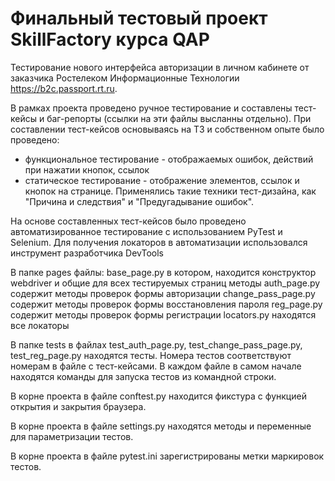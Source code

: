 # Финальный тестовый проект SkillFactory курса QAP
Тестирование нового интерфейса авторизации в личном кабинете от заказчика Ростелеком Информационные Технологии https://b2c.passport.rt.ru.

В рамках проекта проведено ручное тестирование и составлены тест-кейсы и баг-репорты (ссылки на эти файлы высланны отдельно). При составлении тест-кейсов основываясь на ТЗ и собственном опыте было проведено:
- функциональное тестирование - отображаемых ошибок, действий при нажатии кнопок, ссылок
- статическое тестирование - отображение элементов, ссылок и кнопок на странице.
Применялись такие техники тест-дизайна, как "Причина и следствия" и "Предугадывание ошибок".

На основе составленных тест-кейсов было проведено автоматизированное тестирование с использованием PyTest и Selenium. Для получения локаторов в автоматизации использовался инструмент разработчика DevTools

В папке pages файлы:
 base_page.py в котором, находится конструктор webdriver и общие для всех тестируемых страниц методы
 auth_page.py содержит методы проверок формы авторизации
 change_pass_page.py содержит методы проверок формы восстановления пароля
 reg_page.py содержит методы проверок формы регистрации
 locators.py находятся все локаторы

В папке tests в файлах test_auth_page.py, test_change_pass_page.py, test_reg_page.py находятся тесты. Номера тестов соответствуют номерам в файле с тест-кейсами. В каждом файле в самом начале находятся команды для запуска тестов из командной строки.

В корне проекта в файле conftest.py находится фикстура с функцией открытия и закрытия браузера.

В корне проекта в файле settings.py находятся методы и переменные для параметризации тестов.

В корне проекта в файле pytest.ini зарегистрированы метки маркировок тестов.
